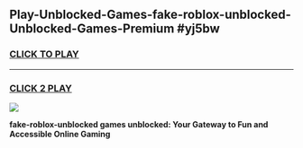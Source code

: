 
## Play-Unblocked-Games-fake-roblox-unblocked-Unblocked-Games-Premium #yj5bw
<h3>
<a href="https://premium.freeplayer.one?title=fake-roblox-unblocked&ref=12M">CLICK TO PLAY</a></h3>
<hr>

<h3>
<a href="https://premium.freeplayer.one?title=fake-roblox-unblocked&ref=12M">CLICK 2 PLAY</a>
  
</h3>

<a href="https://premium.freeplayer.one?title=fake-roblox-unblocked&ref=12M"><img src="https://clearcache.store/games.png"></a>


**fake-roblox-unblocked games unblocked: Your Gateway to Fun and Accessible Online Gaming**
